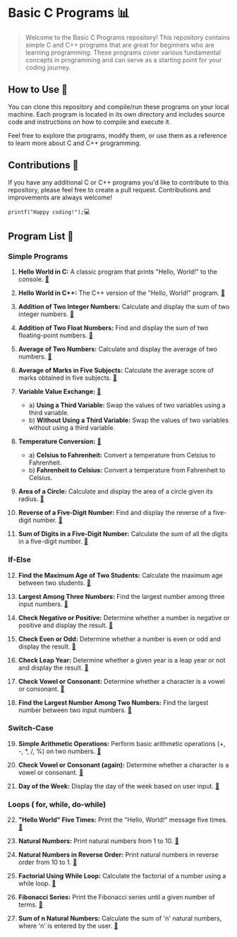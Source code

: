# Basic C Programs :bar_chart:

> Welcome to the Basic C Programs repository! This repository contains simple C and C++ programs that are great for beginners who are learning programming. These programs cover various fundamental concepts in programming and can serve as a starting point for your coding journey.

## How to Use :notebook_with_decorative_cover:

You can clone this repository and compile/run these programs on your local machine. Each program is located in its own directory and includes source code and instructions on how to compile and execute it.

Feel free to explore the programs, modify them, or use them as a reference to learn more about C and C++ programming.

## Contributions :love_letter: 

If you have any additional C or C++ programs you'd like to contribute to this repository, please feel free to create a pull request. Contributions and improvements are always welcome!

```printf("Happy coding!");```:computer:

## Program List :bookmark_tabs:

### Simple Programs 

1. **Hello World in C:** A classic program that prints "Hello, World!" to the console. [ :link: ](easy_programs/helloWorld.c)

2. **Hello World in C++:** The C++ version of the "Hello, World!" program. [ :link: ](easy_programs/helloWorld.cpp)

3. **Addition of Two Integer Numbers:** Calculate and display the sum of two integer numbers. [ :link: ](easy_programs/intSum.cpp)

4. **Addition of Two Float Numbers:** Find and display the sum of two floating-point numbers. [ :link: ](easy_programs/floatSum.cpp)

5. **Average of Two Numbers:** Calculate and display the average of two numbers. [ :link: ](easy_programs/avgNum.cpp)

6. **Average of Marks in Five Subjects:** Calculate the average score of marks obtained in five subjects. [ :link: ](easy_programs/avgfive.cpp)

7. **Variable Value Exchange:** [ :link: ](easy_programs/swapNum.cpp)
    - a) **Using a Third Variable:** Swap the values of two variables using a third variable.
    - b) **Without Using a Third Variable:** Swap the values of two variables without using a third variable.

8. **Temperature Conversion:** [ :link: ](easy_programs/tempConvert.cpp)
    - a) **Celsius to Fahrenheit:** Convert a temperature from Celsius to Fahrenheit.
    - b) **Fahrenheit to Celsius:** Convert a temperature from Fahrenheit to Celsius.

9. **Area of a Circle:** Calculate and display the area of a circle given its radius. [ :link: ](easy_programs/areaCircle.cpp)

10. **Reverse of a Five-Digit Number:** Find and display the reverse of a five-digit number. [ :link: ](easy_programs/revNum.cpp)

11. **Sum of Digits in a Five-Digit Number:** Calculate the sum of all the digits in a five-digit number. [ :link: ](easy_programs/sumOfDigits.cpp)


### If-Else

12. **Find the Maximum Age of Two Students:** Calculate the maximum age between two students. [ :link: ](if_else/maxAge.cpp)

13. **Largest Among Three Numbers:** Find the largest number among three input numbers. [ :link: ](if_else/largestNum.cpp)

14. **Check Negative or Positive:** Determine whether a number is negative or positive and display the result. [ :link: ](if_else/posNeg.cpp)

15. **Check Even or Odd:** Determine whether a number is even or odd and display the result. [ :link: ](if_else/evenOdd.cpp)

16. **Check Leap Year:** Determine whether a given year is a leap year or not and display the result. [ :link: ](if_else/leapYear.cpp)

17. **Check Vowel or Consonant:** Determine whether a character is a vowel or consonant. [ :link: ](if_else/isVovel.cpp)

18. **Find the Largest Number Among Two Numbers:** Find the largest number between two input numbers. [ :link: ](if_else/twoNum.cpp)

### Switch-Case

19. **Simple Arithmetic Operations:** Perform basic arithmetic operations (+, -, *, /, %) on two numbers. [ :link: ](switch_case/arithmeticCalc.cpp)

20. **Check Vowel or Consonant (again):** Determine whether a character is a vowel or consonant. [ :link: ](switch_case/vovel.cpp)

21. **Day of the Week:** Display the day of the week based on user input. [ :link: ](switch_case/weekDay.cpp)

### Loops ( for, while, do-while)

22. **"Hello World" Five Times:** Print the "Hello, World!" message five times. [ :link: ](loops/helloWorld.cpp)

23. **Natural Numbers:** Print natural numbers from 1 to 10. [ :link: ](loops/naturalNum.cpp)

24. **Natural Numbers in Reverse Order:** Print natural numbers in reverse order from 10 to 1. [ :link: ](loops/revNatural.cpp)

25. **Factorial Using While Loop:** Calculate the factorial of a number using a while loop. [ :link: ](loops/factorial.cpp)

27. **Fibonacci Series:** Print the Fibonacci series until a given number of terms. [ :link: ](loops/fib.cpp)

28. **Sum of n Natural Numbers:** Calculate the sum of 'n' natural numbers, where 'n' is entered by the user. [ :link: ](loops/naturalNum.cpp)

